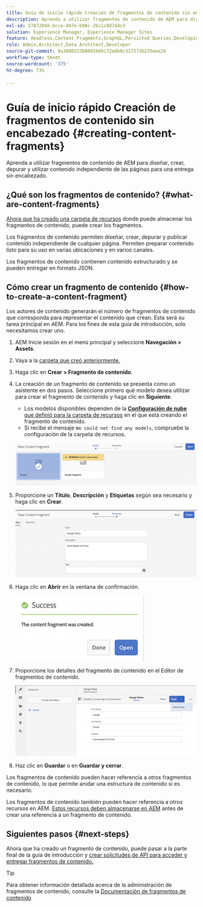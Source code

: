```yaml
---
title: Guía de inicio rápido Creación de fragmentos de contenido sin encabezado
description: Aprenda a utilizar fragmentos de contenido de AEM para diseñar, crear, depurar y utilizar contenido independiente de las páginas para una entrega sin encabezado.
exl-id: 5787204d-bcce-447e-b98c-2bc1c0d744c3
solution: Experience Manager, Experience Manager Sites
feature: Headless,Content Fragments,GraphQL,Persisted Queries,Developing
role: Admin,Architect,Data Architect,Developer
source-git-commit: 9a3008553b8091b66c72e0b6c317573b235eee24
workflow-type: tm+mt
source-wordcount: '375'
ht-degree: 73%

---
```


# Guía de inicio rápido Creación de fragmentos de contenido sin encabezado {#creating-content-fragments}

Aprenda a utilizar fragmentos de contenido de AEM para diseñar, crear, depurar y utilizar contenido independiente de las páginas para una entrega sin encabezado.

## ¿Qué son los fragmentos de contenido? {#what-are-content-fragments}

[Ahora que ha creado una carpeta de recursos](create-assets-folder.md) donde puede almacenar los fragmentos de contenido, puede crear los fragmentos.

Los fragmentos de contenido permiten diseñar, crear, depurar y publicar contenido independiente de cualquier página. Permiten preparar contenido listo para su uso en varias ubicaciones y en varios canales.

Los fragmentos de contenido contienen contenido estructurado y se pueden entregar en formato JSON.

## Cómo crear un fragmento de contenido {#how-to-create-a-content-fragment}

Los autores de contenido generarán el número de fragmentos de contenido que corresponda para representar el contenido que crean. Esta será su tarea principal en AEM. Para los fines de esta guía de introducción, solo necesitamos crear uno.

1. AEM Inicie sesión en el menú principal y seleccione **Navegación > Assets**.
1. Vaya a la [carpeta que creó anteriormente.](create-assets-folder.md)
1. Haga clic en **Crear > Fragmento de contenido**.
1. La creación de un fragmento de contenido se presenta como un asistente en dos pasos. Seleccione primero qué modelo desea utilizar para crear el fragmento de contenido y haga clic en **Siguiente**.
   * Los modelos disponibles dependen de la [**Configuración de nube** que definió para la carpeta de recursos](create-assets-folder.md) en el que está creando el fragmento de contenido.
   * Si recibe el mensaje `We could not find any models`, compruebe la configuración de la carpeta de recursos.

   ![Selección del modelo de fragmentos de contenido](assets/content-fragment-model-select.png)
1. Proporcione un **Título**, **Descripción** y **Etiquetas** según sea necesario y haga clic en **Crear**.

   ![Creación de un fragmento de contenido](assets/content-fragment-create.png)
1. Haga clic en **Abrir** en la ventana de confirmación.

   ![Confirmación de fragmento de contenido creado](assets/content-fragment-confirmation.png)
1. Proporcione los detalles del fragmento de contenido en el Editor de fragmentos de contenido.

   ![Editor de fragmentos de contenido](assets/content-fragment-edit.png)
1. Haz clic en **Guardar** o en **Guardar y cerrar**.

Los fragmentos de contenido pueden hacer referencia a otros fragmentos de contenido, lo que permite anidar una estructura de contenido si es necesario.

Los fragmentos de contenido también pueden hacer referencia a otros recursos en AEM. [Estos recursos deben almacenarse en AEM](/help/assets/manage-assets.md) antes de crear una referencia a un fragmento de contenido.

## Siguientes pasos {#next-steps}

Ahora que ha creado un fragmento de contenido, puede pasar a la parte final de la guía de introducción y [crear solicitudes de API para acceder y entregar fragmentos de contenido.](create-api-request.md)

>[!TIP]
>
>Para obtener información detallada acerca de la administración de fragmentos de contenido, consulte la [Documentación de fragmentos de contenido](/help/assets/content-fragments/content-fragments.md)
